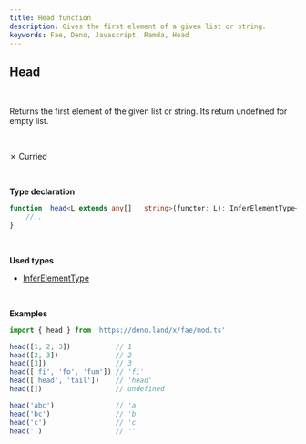 ```yaml
---
title: Head function
description: Gives the first element of a given list or string.
keywords: Fae, Deno, Javascript, Ramda, Head
---
```

## Head

<br>

Returns the first element of the given list or string. Its return undefined for empty list.

<br>

&cross; Curried

<br>

**Type declaration**

```typescript
function _head<L extends any[] | string>(functor: L): InferElementType<L> {
    //..
}
```
<br>

**Used types**
* [InferElementType](/types/InferElementType)

<br>

**Examples**

```typescript
import { head } from 'https://deno.land/x/fae/mod.ts'

head([1, 2, 3])           // 1
head([2, 3])              // 2
head([3])                 // 3
head(['fi', 'fo', 'fum']) // 'fi'
head(['head', 'tail'])    // 'head'
head([])                  // undefined

head('abc')               // 'a'
head('bc')                // 'b'
head('c')                 // 'c'
head('')                  // ''
```
